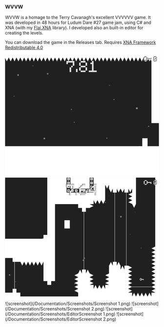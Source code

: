 ### WVVW

WVVW is a homage to the Terry Cavanagh's excellent VVVVVV game. It was developed in 48 hours for Ludum Dare #27 game jam, using C# and XNA (with my [Flai.XNA](https://github.com/JaakkoLipsanen/Flai.XNA) library). I developed also an built-in editor for creating the levels.

You can download the game in the Releases tab.
Requires [XNA Framework Redistributable 4.0](https://www.microsoft.com/en-us/download/details.aspx?id=20914)

![gif](/Documentation/Screenshots/Demo1.gif)
![gif](/Documentation/Screenshots/Demo2.gif)
![screenshot](/Documentation/Screenshots/Screenshot 1.png)
![screenshot](/Documentation/Screenshots/Screenshot 2.png)
![screenshot](/Documentation/Screenshots/EditorScreenshot 1.png)
![screenshot](/Documentation/Screenshots/EditorScreenshot 2.png)

